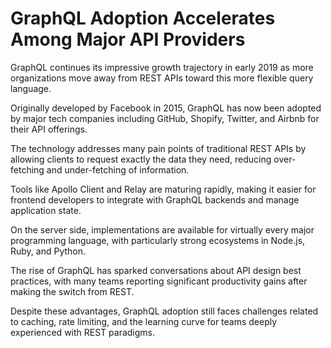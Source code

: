 # GraphQL Adoption Accelerates Among Major API Providers

GraphQL continues its impressive growth trajectory in early 2019 as more organizations move away from REST APIs toward this more flexible query language.

Originally developed by Facebook in 2015, GraphQL has now been adopted by major tech companies including GitHub, Shopify, Twitter, and Airbnb for their API offerings.

The technology addresses many pain points of traditional REST APIs by allowing clients to request exactly the data they need, reducing over-fetching and under-fetching of information.

Tools like Apollo Client and Relay are maturing rapidly, making it easier for frontend developers to integrate with GraphQL backends and manage application state.

On the server side, implementations are available for virtually every major programming language, with particularly strong ecosystems in Node.js, Ruby, and Python.

The rise of GraphQL has sparked conversations about API design best practices, with many teams reporting significant productivity gains after making the switch from REST.

Despite these advantages, GraphQL adoption still faces challenges related to caching, rate limiting, and the learning curve for teams deeply experienced with REST paradigms.